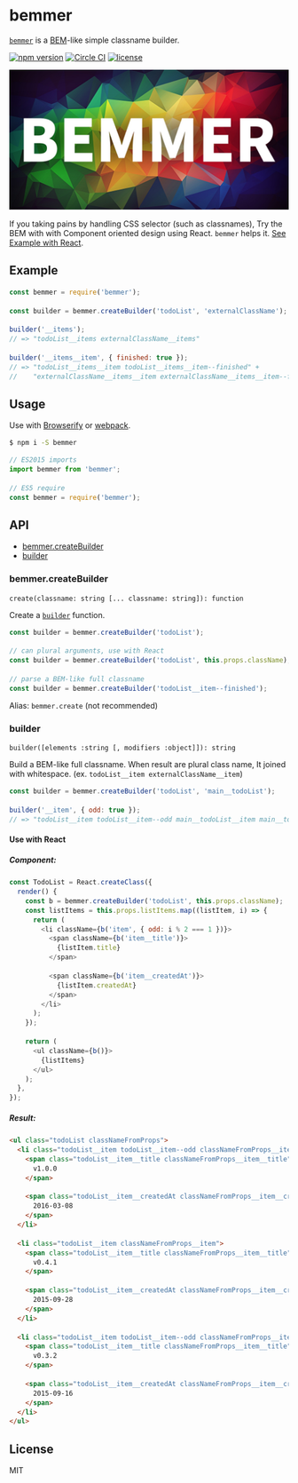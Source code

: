 # bemmer

[`bemmer`](https://github.com/axross/bemmer) is a [BEM](https://en.bem.info/)-like simple classname builder.

[![npm version](https://badge.fury.io/js/bemmer.svg)](http://badge.fury.io/js/bemmer)
[![Circle CI](https://circleci.com/gh/axross/bemmer/tree/master.svg?style=svg&circle-token=456c6ed1164374fa5fc15e20e20be41ebefddbe6)](https://circleci.com/gh/axross/bemmer/tree/master)
[![license](http://img.shields.io/badge/license-MIT-brightgreen.svg?style=flat)](LICENSE)

<img src="logo.jpg" alt="bemmer" width="640">

If you taking pains by handling CSS selector (such as classnames), Try the BEM with with Component oriented design using React. `bemmer` helps it. [See Example with React](#use-with-react).

## Example

```javascript
const bemmer = require('bemmer');

const builder = bemmer.createBuilder('todoList', 'externalClassName');

builder('__items');
// => "todoList__items externalClassName__items"

builder('__items__item', { finished: true });
// => "todoList__items__item todoList__items__item--finished" +
//    "externalClassName__items__item externalClassName__items__item--finished"
```

## Usage

Use with [Browserify](http://browserify.org/) or [webpack](http://webpack.github.io/).

```sh
$ npm i -S bemmer
```

```javascript
// ES2015 imports
import bemmer from 'bemmer';

// ES5 require
const bemmer = require('bemmer');
```

## API

- [bemmer.createBuilder](#bemmercreatebuilder)
- [builder](#builder)

### bemmer.createBuilder

```
create(classname: string [... classname: string]): function
```

Create a [`builder`](#builder) function.

```javascript
const builder = bemmer.createBuilder('todoList');

// can plural arguments, use with React
const builder = bemmer.createBuilder('todoList', this.props.className);

// parse a BEM-like full classname
const builder = bemmer.createBuilder('todoList__item--finished');
```

Alias: `bemmer.create` (not recommended)

### builder

```
builder([elements :string [, modifiers :object]]): string
```

Build a BEM-like full classname. When result are plural class name, It joined with whitespace. (ex. `todoList__item externalClassName__item`)

```javascript
const builder = bemmer.createBuilder('todoList', 'main__todoList');

builder('__item', { odd: true });
// => "todoList__item todoList__item--odd main__todoList__item main__todoList__item--odd"
```

#### Use with React

##### Component:

```javascript
const TodoList = React.createClass({
  render() {
    const b = bemmer.createBuilder('todoList', this.props.className);
    const listItems = this.props.listItems.map((listItem, i) => {
      return (
        <li className={b('item', { odd: i % 2 === 1 })}>
          <span className={b('item__title')}>
            {listItem.title}
          </span>

          <span className={b('item__createdAt')}>
            {listItem.createdAt}
          </span>
        </li>
      );
    });

    return (
      <ul className={b()}>
        {listItems}
      </ul>
    );
  },
});
```

##### Result:

```html
<ul class="todoList classNameFromProps">
  <li class="todoList__item todoList__item--odd classNameFromProps__item classNameFromProps__item--odd">
    <span class="todoList__item__title classNameFromProps__item__title">
      v1.0.0
    </span>

    <span class="todoList__item__createdAt classNameFromProps__item__createdAt">
      2016-03-08
    </span>
  </li>

  <li class="todoList__item classNameFromProps__item">
    <span class="todoList__item__title classNameFromProps__item__title">
      v0.4.1
    </span>

    <span class="todoList__item__createdAt classNameFromProps__item__createdAt">
      2015-09-28
    </span>
  </li>

  <li class="todoList__item todoList__item--odd classNameFromProps__item classNameFromProps__item--odd">
    <span class="todoList__item__title classNameFromProps__item__title">
      v0.3.2
    </span>

    <span class="todoList__item__createdAt classNameFromProps__item__createdAt">
      2015-09-16
    </span>
  </li>
</ul>
```

## License

MIT
